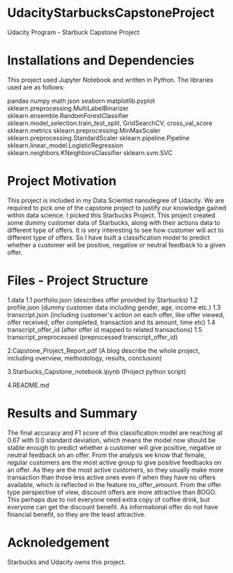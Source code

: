 # UdacityStarbucksCapstoneProject
Udacity Program - Starbuck Capstone Project

# Installations and Dependencies

This project used Jupyter Notebook and written in Python. The libraries used are as follows:

pandas
numpy
math
json
seaborn
matplotlib.pyplot
sklearn.preprocessing.MultiLabelBinarizer
sklearn.ensemble.RandomForestClassifier
sklearn.model_selection.train_test_split, GridSearchCV, cross_val_score
sklearn.metrics 
sklearn.preprocessing.MinMaxScaler
sklearn.preprocessing.StandardScaler
sklearn.pipeline.Pipeline
sklearn.linear_model.LogisticRegression
sklearn.neighbors.KNeighborsClassifier 
sklearn.svm.SVC

# Project Motivation

This project is included in my Data Scientist nanodegree of Udacity. We are required to pick one of the capstone project to justify our knowledge gained within data science. I picked this Starbucks Project.
This project created some dummy customer data of Starbucks, along with their actions data to different type of offers. It is very interesting to see how customer will act to different type of offers. So I have built a classification model to predict whether a customer will be positive, negative or neutral feedback to a given offer.

# Files - Project Structure

1.data
  1.1 portfolio.json (describes offer provided by Starbucks)
  1.2 profile.json (dummy customer data including gender, age, income etc.)
  1.3 transcript.json (including customer's action on each offer, like offer viewed, offer received, offer completed, transaction and its amount, time etc)
  1.4 transcript_offer_id (after offer id mapped to related transactions)
  1.5 transcript_preprocessed (preprocessed transcript_offer_id)

2.Capstone_Project_Report.pdf (A blog describe the whole project, including overview, methodology, results, conclusion)

3.Starbucks_Capstone_notebook.ipynb (Project python script)

4.README.md

# Results and Summary

The final accuracy and F1 score of this classification model are reaching at 0.67 with 0.0 standard deviation, which means the model now should be stable enough to predict whether a customer will give positive, negative or neutral feedback on an offer.
From the analysis we know that female, regular customers are the most active group to give positive feedbacks on an offer. As they are the most active customers, so they usually make more transaction than those less active ones even if when they have no offers available, which is reflected in the feature no_offer_amount.
From the offer type perspective of view, discount offers are more attractive than BOGO. This perhaps due to not everyone need extra copy of coffee drink, but everyone can get the discount benefit. As informational offer do not have financial benefit, so they are the least attractive.

# Acknoledgement

Starbucks and Udacity owns this project.


